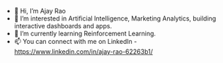 - 👋 Hi, I’m Ajay Rao
- 👀 I’m interested in Artificial Intelligence, Marketing Analytics, building interactive dashboards and apps.
- 🌱 I’m currently learning Reinforcement Learning.
- 📫 You can connect with me on LinkedIn - https://www.linkedin.com/in/ajay-rao-62263b1/

<!---
ajayrao1983/ajayrao1983 is a ✨ special ✨ repository because its `README.md` (this file) appears on your GitHub profile.
You can click the Preview link to take a look at your changes.
--->
